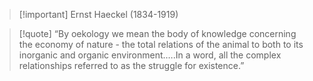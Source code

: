 > [!important] Ernst Haeckel (1834-1919)

> [!quote] “By oekology we mean the body of knowledge concerning the economy of nature - the total relations of the animal to both to its inorganic and  organic environment.….In a word, all the complex  relationships referred to as the struggle for existence.” 

